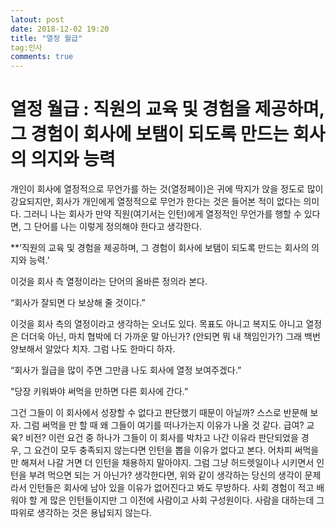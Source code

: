 ```yaml
---
latout: post
date: 2018-12-02 19:20
title: "열정 월급"
tag:인사
comments: true
---
```


# 열정 월급 : 직원의 교육 및 경험을 제공하며, 그 경험이 회사에 보탬이 되도록 만드는 회사의 의지와 능력

개인이 회사에 열정적으로 무언가를 하는 것(열정페이)은 귀에 딱지가 앉을 정도로 많이 강요되지만, 회사가 개인에게 열정적으로 무언가 한다는 것은 들어본 적이 없다는 의미다. 그러니 나는 회사가 만약 직원(여기서는 인턴)에게 열정적인 무언가를 행할 수 있다면, 그 단어를 나는 이렇게 정의해야 한다고 생각한다.

**‘직원의 교육 및 경험을 제공하며, 그 경험이 회사에 보탬이 되도록 만드는 회사의 의지와 능력.’

이것을 회사 측 열정이라는 단어의 올바른 정의라 본다.

“회사가 잘되면 다 보상해 줄 것이다.”

이것을 회사 측의 열정이라고 생각하는 오너도 있다. 목표도 아니고 복지도 아니고 열정은 더더욱 아닌, 마치 협박에 더 가까운 말 아닌가? (안되면 뭐 내 책임인가?)
그래 백번 양보해서 알았다 치자. 그럼 나도 한마디 하자.

“회사가 월급을 많이 주면 그만큼 나도 회사에 열정 보여주겠다.”

"당장 키워봐야 써먹을 만하면 다른 회사에 간다.”

그건 그들이 이 회사에서 성장할 수 없다고 판단했기 때문이 아닐까? 스스로 반문해 보자. 그럼 써먹을 만 할 때 왜 그들이 여기를 떠나가는지 이유가 나올 것 같다. 급여? 교육? 비전? 이런 요건 중 하나가 그들이 이 회사를 박차고 나간 이유라 판단되었을 경우, 그 요건이 모두 충족되지 않는다면 인턴을 뽑을 이유가 없다고 본다. 어차피 써먹을 만 해져서 나갈 거면 더 인턴을 채용하지 말아야지.
그럼 그냥 허드렛일이나 시키면서 인턴을 부려 먹으면 되는 거 아닌가? 생각한다면, 위와 같이 생각하는 당신의 생각이 문제라서 인턴들은 회사에 남아 있을 이유가 없어진다고 봐도 무방하다. 사회 경험이 적고 배워야 할 게 많은 인턴들이지만 그 이전에 사람이고 사회 구성원이다. 사람을 대하는데 그따위로 생각하는 것은 용납되지 않는다.
